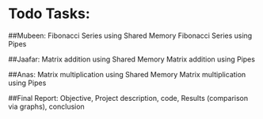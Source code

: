 # Todo Tasks:

##Mubeen:
Fibonacci Series using Shared Memory
Fibonacci Series using Pipes

##Jaafar:
Matrix addition using Shared Memory
Matrix addition using Pipes

##Anas:
Matrix multiplication using Shared Memory
Matrix multiplication using Pipes


##Final Report:
Objective, 
Project description, 
code, 
Results (comparison via graphs), 
conclusion
